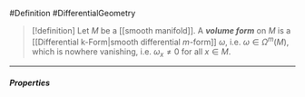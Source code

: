 #Definition #DifferentialGeometry 

> [!definition]
> Let $M$ be a [[smooth manifold]]. A ***volume form*** on $M$ is a [[Differential k-Form|smooth differential $m$-form]] $\omega$, i.e. $\omega\in \Omega^m(M)$, which is nowhere vanishing, i.e. $\omega_{x}\neq 0$ for all $x\in M$.
---
##### Properties
